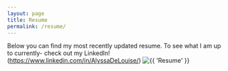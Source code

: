 ```yaml
---
layout: page
title: Resume
permalink: /resume/
---
```

Below you can find my most recently updated resume. To see what I am up to currently- check out my LinkedIn! (https://www.linkedin.com/in/AlyssaDeLouise/)
<img src="{{ site.baseurl }}/images/picresume.jpg" alt="{{ 'Resume' }}">

